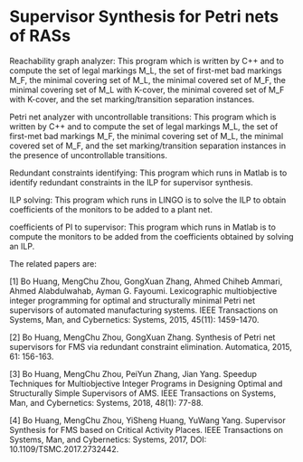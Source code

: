 # Supervisor Synthesis for Petri nets of RASs

Reachability graph analyzer: This program which is written by C++ and to compute the set of legal markings M_L, the set of first-met bad markings M_F, the minimal covering set of M_L, the minimal covered set of M_F, the minimal covering set of M_L with K-cover, the minimal covered set of M_F with K-cover, and the set marking/transition separation instances.

Petri net analyzer with uncontrollable transitions: This program which is written by C++ and to compute the set of legal markings M_L, the set of first-met bad markings M_F, the minimal covering set of M_L, the minimal covered set of M_F, and the set marking/transition separation instances in the presence of uncontrollable transitions.

Redundant constraints identifying: This program which runs in Matlab is to identify redundant constraints in the ILP for supervisor synthesis.

ILP solving: This program which runs in LINGO is to solve the ILP to obtain coefficients of the monitors to be added to a plant net.

coefficients of PI to supervisor: This program which runs in Matlab is to compute the monitors to be added from the coefficients obtained by solving an ILP.

The related papers are:

[1]	Bo Huang, MengChu Zhou, GongXuan Zhang, Ahmed Chiheb Ammari, Ahmed Alabdulwahab, Ayman G. Fayoumi. Lexicographic multiobjective integer programming for optimal and structurally minimal Petri net supervisors of automated manufacturing systems. IEEE Transactions on Systems, Man, and Cybernetics: Systems, 2015, 45(11): 1459-1470.

[2]	Bo Huang, MengChu Zhou, GongXuan Zhang. Synthesis of Petri net supervisors for FMS via redundant constraint elimination. Automatica, 2015, 61: 156-163.

[3]	Bo Huang, MengChu Zhou, PeiYun Zhang, Jian Yang. Speedup Techniques for Multiobjective Integer Programs in Designing Optimal and Structurally Simple Supervisors of AMS. IEEE Transactions on Systems, Man, and Cybernetics: Systems, 2018, 48(1): 77-88.

[4]	Bo Huang, MengChu Zhou, YiSheng Huang, YuWang Yang. Supervisor Synthesis for FMS based on Critical Activity Places. IEEE Transactions on Systems, Man, and Cybernetics: Systems, 2017, DOI: 10.1109/TSMC.2017.2732442.
